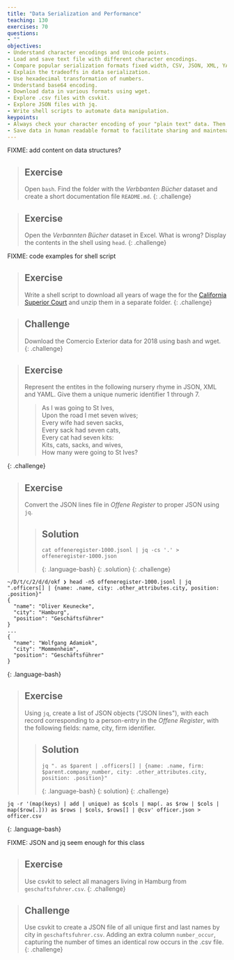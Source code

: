 ```yaml
---
title: "Data Serialization and Performance"
teaching: 130
exercises: 70
questions:
- ""
objectives:
- Understand character encodings and Unicode points.
- Load and save text file with different character encodings.
- Compare popular serialization formats fixed width, CSV, JSON, XML, YAML, JSONlines, Parquet.
- Explain the tradeoffs in data serialization.
- Use hexadecimal transformation of numbers.
- Understand base64 encoding.
- Download data in various formats using wget.
- Explore .csv files with csvkit.
- Explore JSON files with jq.
- Write shell scripts to automate data manipulation.
keypoints:
- Always check your character encoding of your "plain text" data. Then immediately convert it in UTF-8.
- Save data in human readable format to facilitate sharing and maintenance.
---
```


FIXME: add content on data structures?

> ## Exercise
> Open `bash`. Find the folder with the _Verbbanten Bücher_ dataset and create a short documentation file `README.md`.
{: .challenge}

> ## Exercise
> Open the _Verbannten Bücher_ dataset in Excel. What is wrong? Display the contents in the shell using `head`.
{: .challenge}

FIXME: code examples for shell script

> ## Exercise
> Write a shell script to download all years of wage the for the [California Superior Court](https://publicpay.ca.gov/Reports/RawExport.aspx) and unzip them in a separate folder.
{: .challenge}

> ## Challenge
> Download the Comercio Exterior data for 2018 using bash and wget. 
{: .challenge}

> ## Exercise
> Represent the entites in the following nursery rhyme in JSON, XML and YAML. Give them a unique numeric identifier 1 through 7.
> > As I was going to St Ives,  
> > Upon the road I met seven wives;  
> > Every wife had seven sacks,  
> > Every sack had seven cats,  
> > Every cat had seven kits:  
> > Kits, cats, sacks, and wives,  
> > How many were going to St Ives?  
> 
{: .challenge}

> ## Exercise 
> Convert the JSON lines file in _Offene Register_ to proper JSON using `jq`.
> > ## Solution
> > ```
> > cat offeneregister-1000.jsonl | jq -cs '.' > offeneregister-1000.json
> > ```
> > {: .language-bash}
> {: .solution}
{: .challenge}

```
~/D/t/c/2/d/d/okf ❯ head -n5 offeneregister-1000.jsonl | jq ".officers[] | {name: .name, city: .other_attributes.city, position: .position}"
{
  "name": "Oliver Keunecke",
  "city": "Hamburg",
  "position": "Geschäftsführer"
}
...
{
  "name": "Wolfgang Adamiok",
  "city": "Mommenheim",
  "position": "Geschäftsführer"
}
```
{: .language-bash}

> ## Exercise
> Using `jq`, create a list of JSON objects ("JSON lines"), with each record corresponding to a person-entry in the _Offene Register_, with the following fields: name, city, firm identifier.
> > ## Solution
> > ```
> > jq ". as $parent | .officers[] | {name: .name, firm: $parent.company_number, city: .other_attributes.city, position: .position}"
> > ```
> > {: .language-bash}
> {: solution}
{: .challenge}

```
jq -r '(map(keys) | add | unique) as $cols | map(. as $row | $cols | map($row[.])) as $rows | $cols, $rows[] | @csv' officer.json > officer.csv
```
{: .language-bash}

FIXME: JSON and jq seem enough for this class

> ## Exercise
> Use csvkit to select all managers living in Hamburg from `geschaftsfuhrer.csv`. 
{: .challenge}

> ## Challenge
> Use csvkit to create a JSON file of all unique first and last names by city in `geschaftsfuhrer.csv`. Adding an extra column `number_occur`, capturing the number of times an identical row occurs in the .csv file. 
{: .challenge}
